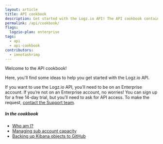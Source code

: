 ```yaml
---
layout: article
title: API cookbook
description: Get started with the Logz.io API! The API cookbook contains end-to-end tutorials for common scenarios—so you can learn how to integrate Logz.io with your tools and workflows.
permalink: /api/cookbook/
flags:
  logzio-plan: enterprise
tags:
  - api
  - api-cookbook
contributors:
  - imnotashrimp
---
```


Welcome to the API cookbook!

Here, you'll find some ideas to help you get started with the Logz.io API.

If you want to use the Logz.io API, you’ll need to be on an Enterprise account.
If you’re not on an Enterprise account, no worries!
You can sign up for a free 14-day trial, but you’ll need to ask for API access.
To make the request, <a class="intercom-launch" href="mailto:help@logz.io">contact the Support team</a>.

##### In the cookbook

* [Who am I?](/api/cookbook/who-am-i.html)
* [Managing sub account capacity](/api/cookbook/managing-sub-account-capacity.html)
* [Backing up Kibana objects to GitHub](/api/cookbook/backing-up-kibana-objects-to-github.html)
